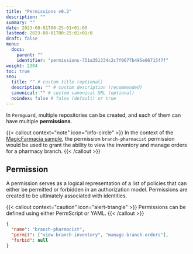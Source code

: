 ```yaml
---
title: "Permissions v0.2"
description: ""
summary: ""
date: 2023-08-01T00:25:01+01:00
lastmod: 2023-08-01T00:25:01+01:0
draft: false
menu:
  docs:
    parent: ""
    identifier: "permissions-751a351334c2c7f0677b495e06715f7f"
weight: 2304
toc: true
seo:
  title: "" # custom title (optional)
  description: "" # custom description (recommended)
  canonical: "" # custom canonical URL (optional)
  noindex: false # false (default) or true
---
```


In `Permguard`, multiple repositories can be created, and each of them can have multiple **permissions**.

{{< callout context="note" icon="info-circle" >}}
In the context of the [MagicFarmacia sample](/docs/overview/adoption-through-example#integration-use-case-pharmacy-branch-management), the permission `branch-pharmacist` permission would be used to grant the ability to view the inventory and manage orders for a pharmacy branch.
{{< /callout >}}

## Permission

A permission serves as a logical representation of a list of policies that can either be permitted or forbidden in an authorization model. Permissions are created to be ultimately associated with identities.

{{< callout context="caution" icon="alert-triangle" >}}
Permissions can be defined using either PermScript or YAML.
{{< /callout >}}

```json
{
  "name": "branch-pharmacist",
  "permit": ["view-branch-inventory", "manage-branch-orders"],
  "forbid": null
}
```
